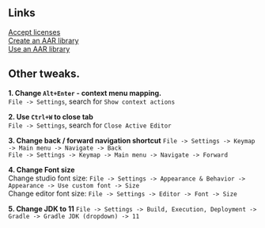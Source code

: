 ## Links

[Accept licenses](../sdkmanager-license-accept.md)  
[Create an AAR library](../create-aar-from-android-studio.md)  
[Use an AAR library](https://developer.android.com/studio/projects/android-library#psd-add-aar-jar-dependency)  


## Other tweaks.

<b>1. Change `Alt+Enter` - context menu mapping.</b>  
`File -> Settings`, search for `Show context actions`  

<b>2. Use `Ctrl+W` to close tab</b>  
`File -> Settings`, search for `Close Active Editor`  

<b>3. Change back / forward navigation shortcut</b>
`File -> Settings -> Keymap -> Main menu -> Navigate -> Back`  
`File -> Settings -> Keymap -> Main menu -> Navigate -> Forward`  

<b>4. Change Font size</b>  
Change studio font size: `File -> Settings -> Appearance & Behavior -> Appearance -> Use custom font -> Size`  
Change editor font size: `File -> Settings -> Editor -> Font -> Size`  

<b>5. Change JDK to 11</b>
`File -> Settings -> Build, Execution, Deployment -> Gradle -> Gradle JDK (dropdown) -> 11`  
